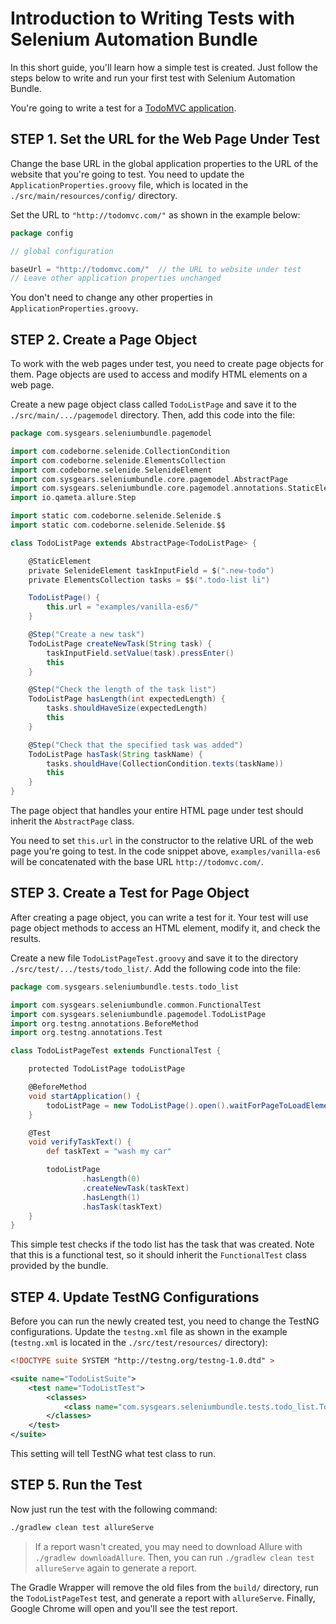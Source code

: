 # Introduction to Writing Tests with Selenium Automation Bundle

In this short guide, you'll learn how a simple test is created. Just follow the steps below to write and run your first
test with Selenium Automation Bundle.

You're going to write a test for a [TodoMVC application](http://todomvc.com/examples/vanilla-es6/).

## STEP 1. Set the URL for the Web Page Under Test

Change the base URL in the global application properties to the URL of the website that you're going to test. You need
to update the `ApplicationProperties.groovy` file, which is located in the `./src/main/resources/config/` directory.

Set the URL to `"http://todomvc.com/"` as shown in the example below:

```groovy
package config

// global configuration

baseUrl = "http://todomvc.com/"  // the URL to website under test
// Leave other application properties unchanged
```

You don't need to change any other properties in `ApplicationProperties.groovy`.

## STEP 2. Create a Page Object

To work with the web pages under test, you need to create page objects for them. Page objects are used to access and
modify HTML elements on a web page.

Create a new page object class called `TodoListPage` and save it to the `./src/main/.../pagemodel` directory. Then, add
this code into the file:

```groovy
package com.sysgears.seleniumbundle.pagemodel

import com.codeborne.selenide.CollectionCondition
import com.codeborne.selenide.ElementsCollection
import com.codeborne.selenide.SelenideElement
import com.sysgears.seleniumbundle.core.pagemodel.AbstractPage
import com.sysgears.seleniumbundle.core.pagemodel.annotations.StaticElement
import io.qameta.allure.Step

import static com.codeborne.selenide.Selenide.$
import static com.codeborne.selenide.Selenide.$$

class TodoListPage extends AbstractPage<TodoListPage> {

    @StaticElement
    private SelenideElement taskInputField = $(".new-todo")
    private ElementsCollection tasks = $$(".todo-list li")

    TodoListPage() {
        this.url = "examples/vanilla-es6/"
    }

    @Step("Create a new task")
    TodoListPage createNewTask(String task) {
        taskInputField.setValue(task).pressEnter()
        this
    }

    @Step("Check the length of the task list")
    TodoListPage hasLength(int expectedLength) {
        tasks.shouldHaveSize(expectedLength)
        this
    }

    @Step("Check that the specified task was added")
    TodoListPage hasTask(String taskName) {
        tasks.shouldHave(CollectionCondition.texts(taskName))
        this
    }
}
```

The page object that handles your entire HTML page under test should inherit the `AbstractPage` class.

You need to set `this.url` in the constructor to the relative URL of the web page you're going to test. In the code
snippet above, `examples/vanilla-es6` will be concatenated with the base URL `http://todomvc.com/`.

## STEP 3. Create a Test for Page Object

After creating a page object, you can write a test for it. Your test will use page object methods to access an HTML
element, modify it, and check the results.

Create a new file `TodoListPageTest.groovy` and save it to the directory `./src/test/.../tests/todo_list/`. Add the
following code into the file:

```groovy
package com.sysgears.seleniumbundle.tests.todo_list

import com.sysgears.seleniumbundle.common.FunctionalTest
import com.sysgears.seleniumbundle.pagemodel.TodoListPage
import org.testng.annotations.BeforeMethod
import org.testng.annotations.Test

class TodoListPageTest extends FunctionalTest {

    protected TodoListPage todoListPage

    @BeforeMethod
    void startApplication() {
        todoListPage = new TodoListPage().open().waitForPageToLoadElements()
    }

    @Test
    void verifyTaskText() {
        def taskText = "wash my car"

        todoListPage
                .hasLength(0)
                .createNewTask(taskText)
                .hasLength(1)
                .hasTask(taskText)
    }
}
```

This simple test checks if the todo list has the task that was created. Note that this is a functional test, so it
should inherit the `FunctionalTest` class provided by the bundle.

## STEP 4. Update TestNG Configurations

Before you can run the newly created test, you need to change the TestNG configurations. Update the `testng.xml` file as
shown in the example (`testng.xml` is located in the `./src/test/resources/` directory):

```xml
<!DOCTYPE suite SYSTEM "http://testng.org/testng-1.0.dtd" >

<suite name="TodoListSuite">
    <test name="TodoListTest">
        <classes>
            <class name="com.sysgears.seleniumbundle.tests.todo_list.TodoListPageTest"/>
        </classes>
    </test>
</suite>
```

This setting will tell TestNG what test class to run.

## STEP 5. Run the Test

Now just run the test with the following command:

```bash
./gradlew clean test allureServe
```

> If a report wasn't created, you may need to download Allure with `./gradlew downloadAllure`. Then, you can run
`./gradlew clean test allureServe` again to generate a report.

The Gradle Wrapper will remove the old files from the `build/` directory, run the `TodoListPageTest` test, and generate
a report with `allureServe`. Finally, Google Chrome will open and you'll see the test report.